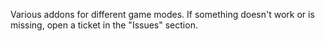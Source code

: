 Various addons for different game modes. If something doesn't work or is missing, open a ticket in the "Issues" section.
